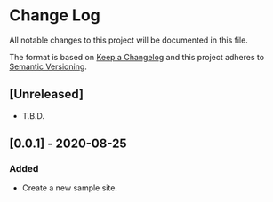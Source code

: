 # Change Log
All notable changes to this project will be documented in this file.

The format is based on [Keep a Changelog](https://keepachangelog.com/ja/1.0.0/)
and this project adheres to [Semantic Versioning](https://semver.org).

## [Unreleased]
- T.B.D.

## [0.0.1] - 2020-08-25
### Added
- Create a new sample site.
